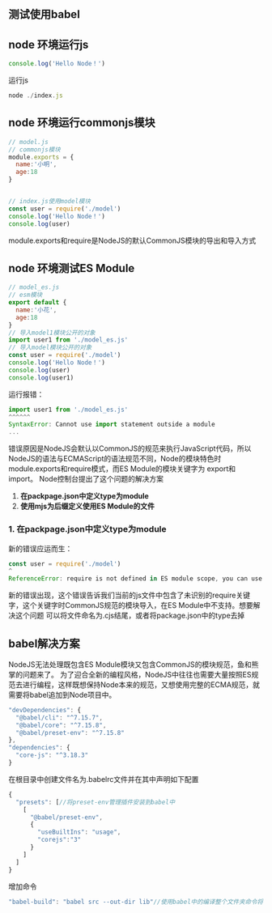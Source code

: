 ## 测试使用babel

## node 环境运行js
```js
console.log('Hello Node！')
```
运行js
```js
node ./index.js
```

## node 环境运行commonjs模块
```js
// model.js
// commonjs模块
module.exports = {
  name:'小明',
  age:18
}


// index.js使用model模块
const user = require('./model')
console.log('Hello Node！')
console.log(user)

```
module.exports和require是NodeJS的默认CommonJS模块的导出和导入方式


## node 环境测试ES Module

```js
// model_es.js 
// esm模块
export default {
  name:'小花',
  age:18
}
// 导入model1模块公开的对象
import user1 from './model_es.js'
// 导入model模块公开的对象
const user = require('./model')
console.log('Hello Node！')
console.log(user)
console.log(user1)
```

运行报错：
```js
import user1 from './model_es.js'
^^^^^^
SyntaxError: Cannot use import statement outside a module
...
```
错误原因是NodeJS会默认以CommonJS的规范来执行JavaScript代码，所以NodeJS的语法与ECMAScript的语法规范不同，Node的模块特色时module.exports和require模式，而ES Module的模块关键字为 export和import。
Node控制台提出了这个问题的解决方案
1. **在packpage.json中定义type为module**
2. **使用mjs为后缀定义使用ES Module的文件**


### 1. 在packpage.json中定义type为module
新的错误应运而生：
```js
const user = require('./model')
^
ReferenceError: require is not defined in ES module scope, you can use import instead
```

新的错误出现，这个错误告诉我们当前的js文件中包含了未识别的require关键字，这个关键字时CommonJS规范的模块导入，在ES Module中不支持。想要解决这个问题
可以将文件命名为.cjs结尾，或者将package.json中的type去掉

## babel解决方案
NodeJS无法处理既包含ES Module模块又包含CommonJS的模块规范，鱼和熊掌的问题来了。
为了迎合全新的编程风格，NodeJS中往往也需要大量按照ES规范去进行编程，这样既想保持Node本来的规范，又想使用完整的ECMA规范，就需要将babel追加到Node项目中。
```js
"devDependencies": {
  "@babel/cli": "^7.15.7",
  "@babel/core": "^7.15.8",
  "@babel/preset-env": "^7.15.8"
},
"dependencies": {
  "core-js": "^3.18.3"
}
```

在根目录中创建文件名为.babelrc文件并在其中声明如下配置
```js
{
  "presets": [//将preset-env管理插件安装到babel中
    [
      "@babel/preset-env",
      {
        "useBuiltIns": "usage",
        "corejs":"3"
      }
    ]
  ]
}
```

增加命令
```js
"babel-build": "babel src --out-dir lib"//使用babel中的编译整个文件夹命令将当前的src文件夹输出到lib中
```